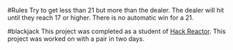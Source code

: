 #Rules
Try to get less than 21 but more than the dealer. The dealer will hit until they reach 17 or higher. There is no automatic win for a 21.

#blackjack
This project was completed as a student of [Hack Reactor](http://hackreactor.com). This project was worked on with a pair in two days.
